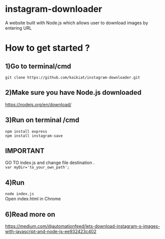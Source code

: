 # instagram-downloader
A website built with Node.js which allows user to download images by entering URL


# How to get started ?

## 1)Go to terminal/cmd
`git clone https://github.com/kaikiat/instagram-downloader.git`

## 2)Make sure you have Node.js downloaded
https://nodejs.org/en/download/

## 3)Run on terminal /cmd
`npm install express` </br>
`npm install instagram-save`

## IMPORTANT
GO TO index.js and change file destination . </br>
`var myDir='to_your_own_path'; `

## 4)Run
`node index.js` </br>
 Open index.html in Chrome 


## 6)Read more on
https://medium.com/@automationfeed/lets-download-instagram-s-images-with-javascript-and-node-js-ee932423c402
